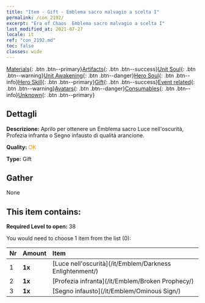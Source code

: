 ```yaml
---
title: "Item - Gift - Emblema sacro malvagio a scelta I"
permalink: /con_2192/
excerpt: "Era of Chaos  Emblema sacro malvagio a scelta I"
last_modified_at: 2021-07-27
locale: it
ref: "con_2192.md"
toc: false
classes: wide
---
```

 [Materials](/ItemsIT/){: .btn .btn--primary}[Artifacts](/ItemsIT/Artifacts/){: .btn .btn--success}[Unit Soul](/ItemsIT/UnitSoul/){: .btn .btn--warning}[Unit Awakening](/ItemsIT/UnitAwakening/){: .btn .btn--danger}[Hero Soul](/ItemsIT/HeroSoul/){: .btn .btn--info}[Hero Skill](/ItemsIT/HeroSkill/){: .btn .btn--primary}[Gift](/ItemsIT/Gift/){: .btn .btn--success}[Event related](/ItemsIT/Events/){: .btn .btn--warning}[Avatars](/ItemsIT/Avatars/){: .btn .btn--danger}[Consumables](/ItemsIT/Consumables/){: .btn .btn--info}[Unknown](/ItemsIT/Unknown/){: .btn .btn--primary}

## Dettagli
 **Descrizione:** Aprilo per ottenere un Emblema sacro Luce nell'oscurità, Profezia infranta o Segno infausto di qualità arancione.

 **Quality:** <span style="color: #FF8C00">OK</span>

 **Type:** Gift

## Gather

  None

## This item contains:

 **Required Level to open:** 38

 You would need to choose 1 item from the list (0):

  | Nr | Amount |     Item    |
  |:---|:-------|:------------|
  | 1 |  **1x** | [Luce nell'oscurità](/it/Emblem/Darkness Enlightenment/) |  | 
  | 2 |  **1x** | [Profezia infranta](/it/Emblem/Broken Prophecy/) |  | 
  | 3 |  **1x** | [Segno infausto](/it/Emblem/Ominous Sign/) |  | 
